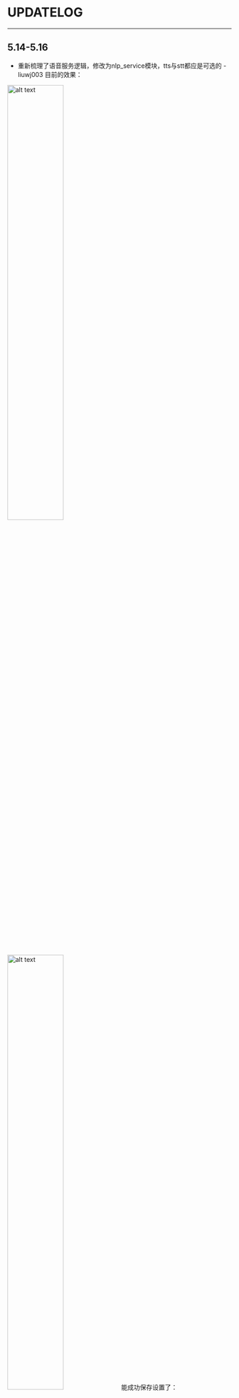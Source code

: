 # UPDATELOG


---

## 5.14-5.16 
* 重新梳理了语音服务逻辑，修改为nlp_service模块，tts与stt都应是可选的 - liuwj003 
目前的效果：
<img src="imgs/image_10.png" alt="alt text" width="50%"/>
<img src="imgs/image_11.png" alt="alt text" width="50%"/>
能成功保存设置了：
<img src="imgs/image_save_setting.png" alt="alt text" width="50%"/>
进一步确认了前后端的服务调用、连接，确保能调用提供的nlp_service：
<img src="imgs/main_page_test.png" alt="alt text" width="80%"/>
<img src="imgs/phone_page_text_test.png" alt="alt text" width="80%"/>
<img src="imgs/phone_page_voice_test.png" alt="alt text" width="80%"/>
微调了一个BERT-chinese，然后用微调好的模型实现了基本的NLU：
<img src="imgs/bert_zh_v1.png" alt="alt text" width="90%"/>

---

## 5.13
把后端重构成了spring-boot框架，实现正常的前后端连接，有了一个手机端视图，更好看了一点。-liuwj003

![alt text](imgs/image_3.png)
* 点击 移动视图，可以看到暂时的APP结果：
<img src="imgs/image_4.png" alt="alt text" width="50%"/>
<img src="imgs/image_5.png" alt="alt text" width="50%"/>


---
## 5.12
* 实现了基本的前后端连接、语音输入 - liuwj003
<img src="imgs/image_1.png" alt="alt text" width="50%"/>
<img src="imgs/image_2.png" alt="alt text" width="50%"/>
```
Prefix dict has been built successfully.
 * Serving Flask app 'app' (lazy loading)
 * Environment: production
   WARNING: This is a development server. Do not use it in a tion deployment.
   Use a production WSGI server instead.
 * Debug mode: on
 * Restarting with stat
Building prefix dict from the default dictionary ...
2025-05-12 17:15:27,627 - jieba - DEBUG - Building prefix dic the default dictionary ...
Loading model from cache 
Loading model cost 0.467 seconds.
2025-05-12 17:15:28,094 - jieba - DEBUG - Loading model cost 
seconds.
Prefix dict has been built successfully.
2025-05-12 17:15:28,094 - jieba - DEBUG - Prefix dict has beet successfully.
2025-05-12 17:15:28,370 - werkzeug - WARNING -  * Debugger ise!
2025-05-12 17:15:28,384 - werkzeug - INFO -  * Debugger PIN: 2-179
2025-05-12 17:15:30,327 - werkzeug - WARNING -  * Running on dresses.
   WARNING: This is a development server. Do not use it in a tion deployment.
2025-05-12 17:15:30,328 - werkzeug - INFO -  * Running on htt2.19.35.182:5000/ (Press CTRL+C to quit)
2025-05-12 17:18:29,965 - werkzeug - INFO - 127.0.0.1 - - [12/May/2025 
17:18:29] "GET /api/devices HTTP/1.1" 200 -
2025-05-12 17:18:30,232 - werkzeug - INFO - 127.0.0.1 - - [12/May/2025 
17:18:30] "GET /api/devices HTTP/1.1" 200 -
2025-05-12 17:18:58,038 - __main__ - INFO - 接收到语音命令请求
2025-05-12 17:18:58,039 - __main__ - INFO - 收到的音频文件类型: audio/webm, 文件名: recording.webm
2025-05-12 17:18:58,039 - __main__ - INFO - 返回模拟响应进行前端测试   
2025-05-12 17:18:58,040 - werkzeug - INFO - 127.0.0.1 - - [12/May/2025 
17:18:58] "POST /api/voice/command HTTP/1.1" 200 -
```

